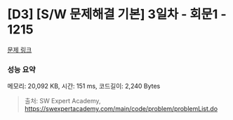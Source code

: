 # [D3] [S/W 문제해결 기본] 3일차 - 회문1 - 1215 

[문제 링크](https://swexpertacademy.com/main/code/problem/problemDetail.do?contestProbId=AV14QpAaAAwCFAYi) 

### 성능 요약

메모리: 20,092 KB, 시간: 151 ms, 코드길이: 2,240 Bytes



> 출처: SW Expert Academy, https://swexpertacademy.com/main/code/problem/problemList.do